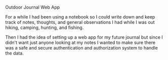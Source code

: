 Outdoor Journal Web App

For a while I had been using a notebook so I could write down and keep track of notes, thoughts, and general observations I had while I was out hiking, camping, hunting, and fishing.

Then I had the idea of setting up a web app for my future journal but since I didn't want just anyone looking at my notes I wanted to make sure there was a safe and secure authentication and authorization system to handle the data.
